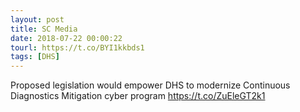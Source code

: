 ```yaml
---
layout: post
title: SC Media
date: 2018-07-22 00:00:22
tourl: https://t.co/BYI1kkbds1
tags: [DHS]
---
```

Proposed legislation would empower DHS to modernize Continuous Diagnostics Mitigation cyber program https://t.co/ZuEleGT2k1